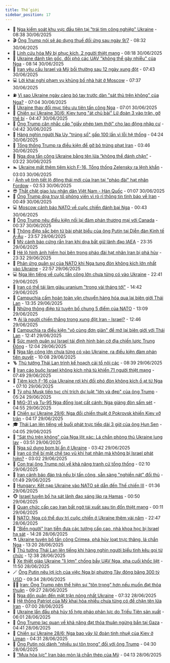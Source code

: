 ```yaml
---
title: Thế giới
sidebar_position: 17
---
```


<!-- dantri-the-gioi:START -->
- 🌋 [Nga kiểm soát khu vực đầu tiên tại &quot;trái tim công nghiệp&quot; Ukraine](https://dantri.com.vn/the-gioi/nga-kiem-soat-khu-vuc-dau-tien-tai-trai-tim-cong-nghiep-ukraine-20250630153133169.htm) - 08:38 30/06/2025
- 🎬 [Ông Trump nói sẽ áp dụng thuế đối ứng sau ngày 9/7](https://dantri.com.vn/the-gioi/ong-trump-noi-se-ap-dung-thue-doi-ung-sau-ngay-97-20250630152218690.htm) - 08:32 30/06/2025
- 🧰 [Lính cứu hỏa Mỹ bị phục kích, 2 người thiệt mạng](https://dantri.com.vn/the-gioi/linh-cuu-hoa-my-bi-phuc-kich-2-nguoi-thiet-mang-20250630151747676.htm) - 08:18 30/06/2025
- 🌋 [Ukraine đánh tận gốc, đối phó các UAV &quot;không thể gây nhiễu&quot; của Nga](https://dantri.com.vn/the-gioi/ukraine-danh-tan-goc-doi-pho-cac-uav-khong-the-gay-nhieu-cua-nga-20250630150632369.htm) - 08:14 30/06/2025
- 🗽 [Iran yêu cầu Israel và Mỹ bồi thường sau 12 ngày xung đột](https://dantri.com.vn/the-gioi/iran-yeu-cau-israel-va-my-boi-thuong-sau-12-ngay-xung-dot-20250630142838472.htm) - 07:43 30/06/2025
- 💻 [Lời khai nghi phạm vụ khủng bố nhà hát ở Moscow](https://dantri.com.vn/the-gioi/loi-khai-nghi-pham-vu-khung-bo-nha-hat-o-moscow-20250630120302166.htm) - 07:37 30/06/2025
- ⛽️ [Vì sao Ukraine ngày càng bó tay trước dàn &quot;sát thủ trên không&quot; của Nga?](https://dantri.com.vn/the-gioi/vi-sao-ukraine-ngay-cang-bo-tay-truoc-dan-sat-thu-tren-khong-cua-nga-20250630122650686.htm) - 07:04 30/06/2025
- 🤩 [Ukraine thay đổi mục tiêu ưu tiên tấn công Nga](https://dantri.com.vn/the-gioi/ukraine-thay-doi-muc-tieu-uu-tien-tan-cong-nga-20250630132827620.htm) - 07:01 30/06/2025
- 🧐 [Chiến sự Ukraine 30/6: Kiev tung &quot;át chủ bài&quot; Lữ đoàn 3 vào trận, gỡ thế bí](https://dantri.com.vn/the-gioi/chien-su-ukraine-306-kiev-tung-at-chu-bai-lu-doan-3-vao-tran-go-the-bi-20250630113026254.htm) - 04:47 30/06/2025
- 🎊 [Ông Trump cân nhắc cấp &quot;giấy phép tạm thời&quot; cho lao động nhập cư](https://dantri.com.vn/the-gioi/ong-trump-can-nhac-cap-giay-phep-tam-thoi-cho-lao-dong-nhap-cu-20250630105251367.htm) - 04:42 30/06/2025
- 📝 [Hàng nghìn người Na Uy &quot;trúng số&quot; gấp 100 lần vì lỗi hệ thống](https://dantri.com.vn/the-gioi/hang-nghin-nguoi-na-uy-trung-so-gap-100-lan-vi-loi-he-thong-20250630110940288.htm) - 04:24 30/06/2025
- 🤡 [Tổng thống Trump ra điều kiện để gỡ bỏ trừng phạt Iran](https://dantri.com.vn/the-gioi/tong-thong-trump-ra-dieu-kien-de-go-bo-trung-phat-iran-20250630104253227.htm) - 03:46 30/06/2025
- 🥷 [Nga dọa tấn công Ukraine bằng tên lửa “không thể đánh chặn”](https://dantri.com.vn/the-gioi/nga-doa-tan-cong-ukraine-bang-ten-lua-khong-the-danh-chan-20250630100648235.htm) - 03:22 30/06/2025
- 🏊 [Ukraine mất thêm tiêm kích F-16, Tổng thống Zelensky ra lệnh khẩn](https://dantri.com.vn/the-gioi/ukraine-mat-them-tiem-kich-f-16-tong-thong-zelensky-ra-lenh-khan-20250630095734345.htm) - 03:03 30/06/2025
- 🕯 [Ảnh vệ tinh tiết lộ động thái mới của Iran tại &quot;pháo đài&quot; hạt nhân Fordow](https://dantri.com.vn/the-gioi/anh-ve-tinh-tiet-lo-dong-thai-moi-cua-iran-tai-phao-dai-hat-nhan-fordow-20250630093323928.htm) - 02:53 30/06/2025
- 😎 [Thắt chặt giao lưu nhân dân Việt Nam - Hàn Quốc](https://dantri.com.vn/the-gioi/that-chat-giao-luu-nhan-dan-viet-nam-han-quoc-20250630080537380.htm) - 01:07 30/06/2025
- 🌈 [Ông Trump dọa truy tố phóng viên vì rò rỉ thông tin tình báo về Iran](https://dantri.com.vn/the-gioi/ong-trump-doa-truy-to-phong-vien-vi-ro-ri-thong-tin-tinh-bao-ve-iran-20250630073701892.htm) - 00:49 30/06/2025
- 💻 [Moscow cảnh báo NATO về cuộc chiến đánh bại Nga](https://dantri.com.vn/the-gioi/moscow-canh-bao-nato-ve-cuoc-chien-danh-bai-nga-20250630072238329.htm) - 00:43 30/06/2025
- 🤖 [Ông Trump nêu điều kiện nối lại đàm phán thương mại với Canada](https://dantri.com.vn/the-gioi/ong-trump-neu-dieu-kien-noi-lai-dam-phan-thuong-mai-voi-canada-20250630065011759.htm) - 00:37 30/06/2025
- 🦏 [Thông điệp sắc bén từ bài phát biểu của ông Putin tại Diễn đàn Kinh tế Á-Âu](https://dantri.com.vn/the-gioi/thong-diep-sac-ben-tu-bai-phat-bieu-cua-ong-putin-tai-dien-dan-kinh-te-a-au-20250630065655489.htm) - 23:57 29/06/2025
- 🌁 [Mỹ cảnh báo cứng rắn Iran khi dọa bắt giữ lãnh đạo IAEA](https://dantri.com.vn/the-gioi/my-canh-bao-cung-ran-iran-khi-doa-bat-giu-lanh-dao-iaea-20250630061412582.htm) - 23:35 29/06/2025
- 🐘 [Hé lộ hình ảnh hiếm hoi bên trong pháo đài hạt nhân Iran bị phá hủy](https://dantri.com.vn/the-gioi/he-lo-hinh-anh-hiem-hoi-ben-trong-phao-dai-hat-nhan-iran-bi-pha-huy-20250630060844598.htm) - 23:32 29/06/2025
- 🥷 [Phản ứng quân sự của NATO khi Nga tung đòn không kích lớn nhất vào Ukraine](https://dantri.com.vn/the-gioi/phan-ung-quan-su-cua-nato-khi-nga-tung-don-khong-kich-lon-nhat-vao-ukraine-20250630055205750.htm) - 22:57 29/06/2025
- 💻 [Nga lên tiếng về cuộc tấn công lớn chưa từng có vào Ukraine](https://dantri.com.vn/the-gioi/nga-len-tieng-ve-cuoc-tan-cong-lon-chua-tung-co-vao-ukraine-20250630053318195.htm) - 22:41 29/06/2025
- 🎡 [Iran có thể tái làm giàu uranium &quot;trong vài tháng tới&quot;](https://dantri.com.vn/the-gioi/iran-co-the-tai-lam-giau-uranium-trong-vai-thang-toi-20250629204046940.htm) - 14:42 29/06/2025
- 🧰 [Campuchia cấm hoàn toàn vận chuyển hàng hóa qua lại biên giới Thái Lan](https://dantri.com.vn/the-gioi/campuchia-cam-hoan-toan-van-chuyen-hang-hoa-qua-lai-bien-gioi-thai-lan-20250629202926854.htm) - 13:35 29/06/2025
- 🥸 [Những thông điệp từ tuyên bố chung 5 điểm của NATO](https://dantri.com.vn/the-gioi/nhung-thong-diep-tu-tuyen-bo-chung-5-diem-cua-nato-20250629200842980.htm) - 13:09 29/06/2025
- ⚗️ [Ai là người chiến thắng trong xung đột Iran - Israel?](https://dantri.com.vn/the-gioi/ai-la-nguoi-chien-thang-trong-xung-dot-iran-israel-20250629194639589.htm) - 12:46 29/06/2025
- 🌮 [Campuchia ra điều kiện &quot;vô cùng đơn giản&quot; để mở lại biên giới với Thái Lan](https://dantri.com.vn/the-gioi/campuchia-ra-dieu-kien-vo-cung-don-gian-de-mo-lai-bien-gioi-voi-thai-lan-20250629172901389.htm) - 12:41 29/06/2025
- 🎃 [Sức mạnh quân sự Israel tái định hình bàn cờ địa chiến lược Trung Đông](https://dantri.com.vn/the-gioi/suc-manh-quan-su-israel-tai-dinh-hinh-ban-co-dia-chien-luoc-trung-dong-20250629190234083.htm) - 12:04 29/06/2025
- 💫 [Nga tấn công lớn chưa từng có vào Ukraine, ra điều kiện đàm phán tiên quyết](https://dantri.com.vn/the-gioi/nga-tan-cong-lon-chua-tung-co-vao-ukraine-ra-dieu-kien-dam-phan-tien-quyet-20250629165733993.htm) - 10:08 29/06/2025
- 🪜 [Thủ tướng Thái Lan trình kế hoạch cải tổ nội các](https://dantri.com.vn/the-gioi/thu-tuong-thai-lan-trinh-ke-hoach-cai-to-noi-cac-20250629153422746.htm) - 08:39 29/06/2025
- 🌋 [Iran cáo buộc Israel không kích nhà tù khiến 71 người thiệt mạng](https://dantri.com.vn/the-gioi/iran-cao-buoc-israel-khong-kich-nha-tu-khien-71-nguoi-thiet-mang-20250629143815305.htm) - 07:49 29/06/2025
- 🦏 [Tiêm kích F-16 của Ukraine rơi khi đối phó đòn không kích ồ ạt từ Nga](https://dantri.com.vn/the-gioi/tiem-kich-f-16-cua-ukraine-roi-khi-doi-pho-don-khong-kich-o-at-tu-nga-20250629135935171.htm) - 07:10 29/06/2025
- 👀 [Tỷ phú Musk tiếp tục chỉ trích dự luật &quot;lớn và đẹp&quot; của ông Trump](https://dantri.com.vn/the-gioi/ty-phu-musk-tiep-tuc-chi-trich-du-luat-lon-va-dep-cua-ong-trump-20250629115825350.htm) - 05:24 29/06/2025
- 🧰 [MiG-31 và Tu-95 Nga đồng loạt cất cánh: Nga giáng đòn sấm sét](https://dantri.com.vn/the-gioi/mig-31-va-tu-95-nga-dong-loat-cat-canh-nga-giang-don-sam-set-20250629115141147.htm) - 04:55 29/06/2025
- 🚀 [Chiến sự Ukraine 29/6: Nga đổi chiến thuật ở Pokrovsk khiến Kiev vỡ trận](https://dantri.com.vn/the-gioi/chien-su-ukraine-296-nga-doi-chien-thuat-o-pokrovsk-khien-kiev-vo-tran-20250629111501791.htm) - 04:17 29/06/2025
- 🎓 [Thái Lan lên tiếng về buổi phát trực tiếp dài 3 giờ của ông Hun Sen](https://dantri.com.vn/the-gioi/thai-lan-len-tieng-ve-buoi-phat-truc-tiep-dai-3-gio-cua-ong-hun-sen-20250629105635475.htm) - 04:05 29/06/2025
- 🥸 [&quot;Sát thủ trên không&quot; của Nga lột xác: Lá chắn phòng thủ Ukraine lung lay](https://dantri.com.vn/the-gioi/sat-thu-tren-khong-cua-nga-lot-xac-la-chan-phong-thu-ukraine-lung-lay-20250629103404077.htm) - 03:51 29/06/2025
- 🦅 [Nga sử dụng bom bí ẩn ở Ukraine](https://dantri.com.vn/the-gioi/nga-su-dung-bom-bi-an-o-ukraine-20250629102250805.htm) - 03:42 29/06/2025
- 🤭 [Iran có thể bí mật chế tạo vũ khí hạt nhân mà không bị Israel phát hiện?](https://dantri.com.vn/the-gioi/iran-co-the-bi-mat-che-tao-vu-khi-hat-nhan-ma-khong-bi-israel-phat-hien-20250629090128250.htm) - 03:02 29/06/2025
- 🤖 [Con trai ông Trump nói về khả năng tranh cử tổng thống](https://dantri.com.vn/the-gioi/con-trai-ong-trump-noi-ve-kha-nang-tranh-cu-tong-thong-20250629085023383.htm) - 02:10 29/06/2025
- 🐲 [Iran cảnh báo đáp trả nếu bị tấn công, sẵn sàng &quot;nghiền nát&quot; đối thủ](https://dantri.com.vn/the-gioi/iran-canh-bao-dap-tra-neu-bi-tan-cong-san-sang-nghien-nat-doi-thu-20250629084851694.htm) - 01:49 29/06/2025
- 🫣 [Hungary: Kết nạp Ukraine vào NATO sẽ dẫn đến Thế chiến III](https://dantri.com.vn/the-gioi/hungary-ket-nap-ukraine-vao-nato-se-dan-den-the-chien-iii-20250629082414383.htm) - 01:36 29/06/2025
- 🐵 [Israel tuyên bố hạ sát lãnh đạo sáng lập ra Hamas](https://dantri.com.vn/the-gioi/israel-tuyen-bo-ha-sat-lanh-dao-sang-lap-ra-hamas-20250629074318730.htm) - 00:50 29/06/2025
- 🫶 [Quan chức cấp cao Iran bất ngờ tái xuất sau tin đồn thiệt mạng](https://dantri.com.vn/the-gioi/quan-chuc-cap-cao-iran-bat-ngo-tai-xuat-sau-tin-don-thiet-mang-20250629070504015.htm) - 00:11 29/06/2025
- 💃 [NATO: Nga có thể duy trì cuộc chiến ở Ukraine thêm vài năm](https://dantri.com.vn/the-gioi/nato-nga-co-the-duy-tri-cuoc-chien-o-ukraine-them-vai-nam-20250629053741499.htm) - 22:47 28/06/2025
- 💫 [&quot;Biển người&quot; Iran tiễn đưa các tướng cấp cao, nhà khoa học bị Israel hạ sát](https://dantri.com.vn/the-gioi/bien-nguoi-iran-tien-dua-cac-tuong-cap-cao-nha-khoa-hoc-bi-israel-ha-sat-20250628211950782.htm) - 14:28 28/06/2025
- ⚗️ [Ukraine tuyên bố tấn công Crimea, phá hủy loạt trực thăng, lá chắn Nga](https://dantri.com.vn/the-gioi/ukraine-tuyen-bo-tan-cong-crimea-pha-huy-loat-truc-thang-la-chan-nga-20250628200252809.htm) - 13:20 28/06/2025
- 🥷 [Thủ tướng Thái Lan lên tiếng khi hàng nghìn người biểu tình kêu gọi từ chức](https://dantri.com.vn/the-gioi/thu-tuong-thai-lan-len-tieng-khi-hang-nghin-nguoi-bieu-tinh-keu-goi-tu-chuc-20250628193120507.htm) - 12:38 28/06/2025
- 🥸 [Xe thiết giáp Ukraine &quot;lì lợm&quot; chống bầy UAV Nga, pha cuối khốc liệt](https://dantri.com.vn/the-gioi/xe-thiet-giap-ukraine-li-lom-chong-bay-uav-nga-pha-cuoi-khoc-liet-20250628184925528.htm) - 11:50 28/06/2025
- 🪄 [Ông Putin nêu lợi ích của việc Nga bị phương Tây đóng băng 300 tỷ USD](https://dantri.com.vn/the-gioi/ong-putin-neu-loi-ich-cua-viec-nga-bi-phuong-tay-dong-bang-300-ty-usd-20250628153956204.htm) - 09:34 28/06/2025
- 🧑‍💻 [Iran: Ông Trump nên thể hiện sự &quot;tôn trọng&quot; hơn nếu muốn đạt thỏa thuận](https://dantri.com.vn/the-gioi/iran-ong-trump-nen-the-hien-su-ton-trong-hon-neu-muon-dat-thoa-thuan-20250628162647567.htm) - 09:27 28/06/2025
- 🤭 [Nga dồn quân đến mặt trận nóng nhất Ukraine](https://dantri.com.vn/the-gioi/nga-don-quan-den-mat-tran-nong-nhat-ukraine-20250628141515045.htm) - 07:32 28/06/2025
- 🗽 [Hệ thống Patriot của Mỹ khai hỏa nhiều chưa từng có để chặn tên lửa Iran](https://dantri.com.vn/the-gioi/he-thong-patriot-cua-my-khai-hoa-nhieu-chua-tung-co-de-chan-ten-lua-iran-20250628132910643.htm) - 07:00 28/06/2025
- 🤖 [Ukraine lần đầu phá hủy tổ hợp pháo phản lực do Triều Tiên sản xuất](https://dantri.com.vn/the-gioi/ukraine-lan-dau-pha-huy-to-hop-phao-phan-luc-do-trieu-tien-san-xuat-20250628114218699.htm) - 06:01 28/06/2025
- 🌈 [Ông Trump lạc quan về khả năng đạt thỏa thuận ngừng bắn tại Gaza](https://dantri.com.vn/the-gioi/ong-trump-lac-quan-ve-kha-nang-dat-thoa-thuan-ngung-ban-tai-gaza-20250628114047378.htm) - 04:41 28/06/2025
- 🤩 [Chiến sự Ukraine 28/6: Nga bao vây lữ đoàn tinh nhuệ của Kiev ở Liman](https://dantri.com.vn/the-gioi/chien-su-ukraine-286-nga-bao-vay-lu-doan-tinh-nhue-cua-kiev-o-liman-20250628111140527.htm) - 04:31 28/06/2025
- 🤗 [Ông Putin nói dành &quot;nhiều sự tôn trọng&quot; đối với ông Trump](https://dantri.com.vn/the-gioi/ong-putin-noi-danh-nhieu-su-ton-trong-doi-voi-ong-trump-20250628112950746.htm) - 04:30 28/06/2025
- 🙉 [&quot;Mưa hỏa lực&quot; Iran bào mòn lá chắn thép của Mỹ](https://dantri.com.vn/the-gioi/mua-hoa-luc-iran-bao-mon-la-chan-thep-cua-my-20250628110225033.htm) - 04:13 28/06/2025<!-- dantri-the-gioi:END -->
